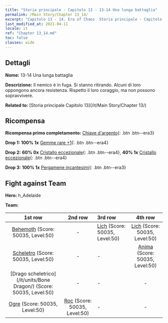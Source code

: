 ```yaml
---
title: "Storia principale - Capitolo 13 - 13-14 Una lunga battaglia"
permalink: /Main Story/Chapter 13_14/
excerpt: "Capitolo 13 - 14. Era of Chaos  Storia principale - Capitolo 13_14. 13-14 Una lunga battaglia"
last_modified_at: 2021-04-11
locale: it
ref: "Chapter 13_14.md"
toc: false
classes: wide
---
```


## Dettagli

 **Nome:** 13-14 Una lunga battaglia

 **Descrizione:** Il nemico è in fuga. Si stanno ritirando. Alcuni di loro oppongono ancora resistenza. Rispetto il loro coraggio, ma non possono sopravvivere.

 **Related to:** [Storia principale Capitolo 13](/it/Main Story/Chapter 13/)

## Ricompensa

 **Ricompensa primo completamento:** [Chiave d'argento](/it/Items/con_693/){: .btn .btn--era3}

 **Drop 1:** **100% 1x** [Gemme rare +1](/it/Items/mat_44/){: .btn .btn--era4}

 **Drop 2:** **60% 0x** [Cristallo eccezionale](/it/Items/mat_38/){: .btn .btn--era4}, **40% 1x** [Cristallo eccezionale](/it/Items/mat_38/){: .btn .btn--era4}

 **Drop 3:** **100% 1x** [Pergamene incantesimi](/it/Items/con_694/){: .btn .btn--era3}


## Fight against Team
 **Hero:** h_Adelaide

 **Team:**


  | 1st row | 2nd row | 3rd row | 4th row |
  |:----:|:----:|:----|:----:|
  | [Behemoth](/it/units/Behemoth/) (Score: 50035, Level:50)  | - | [Lich](/it/units/Lich/) (Score: 50035, Level:50)  | [Lich](/it/units/Lich/) (Score: 50035, Level:50)  |
  | [Scheletro](/it/units/Skeleton/) (Score: 50035, Level:50)  | - | - | [Anima](/it/units/Wight/) (Score: 50035, Level:50)  |
  | [Drago scheletrico](/it/units/Bone Dragon/) (Score: 50035, Level:50)  | - | - | - |
  | [Ogre](/it/units/Ogre/) (Score: 50035, Level:50)  | [Roc](/it/units/Roc/) (Score: 50035, Level:50)  | - | - |


